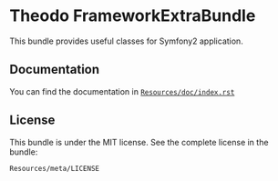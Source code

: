 Theodo FrameworkExtraBundle
===========================

This bundle provides useful classes for Symfony2 application.

Documentation
-------------

You can find the documentation in [`Resources/doc/index.rst`](Resources/doc/index.rst)

License
-------

This bundle is under the MIT license. See the complete license in the bundle:

    Resources/meta/LICENSE
